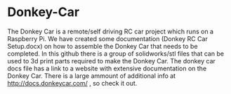 # Donkey-Car
The Donkey Car is a remote/self driving RC car project which runs on a Raspberry Pi. We have created some documentation (Donkey RC Car Setup.docx) on how to assemble the Donkey Car that needs to be completed. In this github there is a group of solidworks/stl files that can be used to 3d print parts required to make the Donkey Car. The donkey car docs file has a link to a website with extensive documentation on the Donkey Car. There is a large ammount of additional info at http://docs.donkeycar.com/ , so check it out.
 


